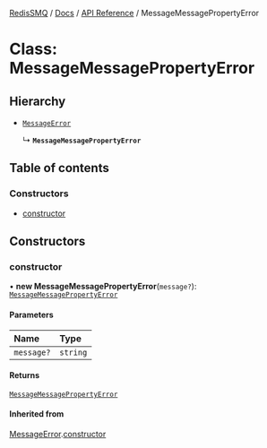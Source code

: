 [RedisSMQ](../../../README.md) / [Docs](../../README.md) / [API Reference](../README.md) / MessageMessagePropertyError

# Class: MessageMessagePropertyError

## Hierarchy

- [`MessageError`](MessageError.md)

  ↳ **`MessageMessagePropertyError`**

## Table of contents

### Constructors

- [constructor](MessageMessagePropertyError.md#constructor)

## Constructors

### constructor

• **new MessageMessagePropertyError**(`message?`): [`MessageMessagePropertyError`](MessageMessagePropertyError.md)

#### Parameters

| Name | Type |
| :------ | :------ |
| `message?` | `string` |

#### Returns

[`MessageMessagePropertyError`](MessageMessagePropertyError.md)

#### Inherited from

[MessageError](MessageError.md).[constructor](MessageError.md#constructor)
